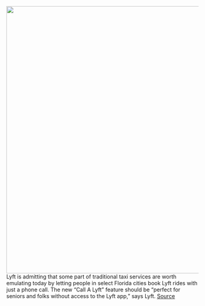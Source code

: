 <img src='https://cdn.vox-cdn.com/thumbor/RBdqLq0Asp1u9HYsJ9Zvy7Ln2IQ=/0x0:2040x1360/1200x800/filters:focal(857x517:1183x843)/cdn.vox-cdn.com/uploads/chorus_image/image/68868579/acastro_180927_1777_lyft_0003.0.jpg' width='700px' /><br/>
Lyft is admitting that some part of traditional taxi services are worth emulating today by letting people in select Florida cities book Lyft rides with just a phone call. The new “Call A Lyft” feature should be “perfect for seniors and folks without access to the Lyft app,” says Lyft.
<a href='https://www.theverge.com/2021/2/24/22299349/lyft-phone-call-feature-book-without-app'> Source <a/>